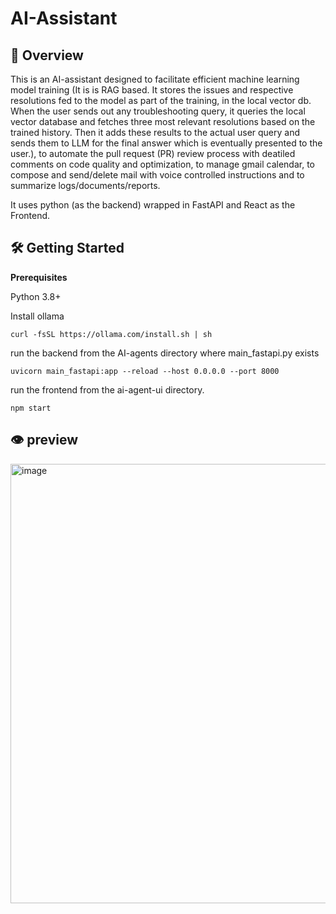 # AI-Assistant 
## 🚀 Overview

This is an AI-assistant designed to facilitate efficient machine learning model training (It is is RAG based. It stores the issues and respective resolutions fed to the model as part of the training, in the local vector db. When the user sends out any troubleshooting query, it queries the local vector database and fetches three most relevant resolutions based on the trained history. Then it adds these results to the actual user query and sends them to LLM for the final answer which is eventually presented to the user.), to automate the pull request (PR) review process with deatiled comments on code quality and optimization, to manage gmail calendar, to compose and send/delete mail with voice controlled instructions and to summarize logs/documents/reports.   

It uses python (as the backend) wrapped in FastAPI and React as the Frontend. 



## 🛠️ Getting Started

**Prerequisites**

Python 3.8+

Install ollama 

`curl -fsSL https://ollama.com/install.sh | sh`

run the backend from the AI-agents directory where main_fastapi.py exists

`uvicorn main_fastapi:app --reload --host 0.0.0.0 --port 8000`

run the frontend from the ai-agent-ui directory. 

`npm start`

## 👁️ preview
<img width="1050" height="703" alt="image" src="https://github.com/user-attachments/assets/95ee41c5-5a9d-4bd0-a1f9-bf4b6cccee42" />

